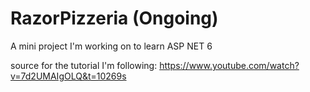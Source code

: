 # RazorPizzeria (Ongoing)

 A mini project I'm working on to learn ASP NET 6
 
 source for the tutorial I'm following: https://www.youtube.com/watch?v=7d2UMAIgOLQ&t=10269s
